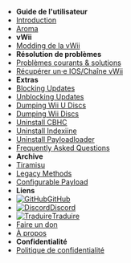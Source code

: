 - **Guide de l'utilisateur**
- [Introduction](introduction)
- [Aroma](aroma/getting-started)
- **vWii**
- [Modding de la vWii](vwii-modding)
- **Résolution de problèmes**
- [Problèmes courants & solutions](common-issues-fixes)
- [Récupérer un·e IOS/Chaîne vWii](recover-vwii-ioses-channels)
- **Extras**
- [Blocking Updates](block-updates)
- [Unblocking Updates](unblock-updates)
- [Dumping Wii U Discs](dump-games)
- [Dumping Wii Discs](dump-wii-games)
- [Uninstall CBHC](uninstall-cbhc)
- [Uninstall Indexiine](uninstall-indexiine)
- [Uninstall Payloadloader](uninstall-payloadloader)
- [Frequently Asked Questions](faq)
- **Archive**
- [Tiramisu](archive/tiramisu/sd-preparation)
- [Legacy Methods](archive/cfw-choice)
- [Configurable Payload](configurable-payload)
- **Liens**
- [![GitHub](https://icongr.am/simple/github.svg?color=808080&size=16)GitHub](https://github.com/hacks-guide/Guide-WiiU)
- [![Discord](https://icongr.am/simple/discord.svg?colored&size=16)Discord](https://discord.gg/C29hYvh)
- [![Traduire](https://icongr.am/material/translate.svg?color=808080&size=16)Traduire](https://hacks-guide.crowdin.com/u/projects/10)
- [Faire un don](donations)
- [À propos](about)
- **Confidentialité**
- [Politique de confidentialité](privacy-policy)
